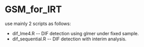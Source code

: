 # GSM_for_IRT
use mainly 2 scripts as follows:
- dif_lme4.R
-- DIF detection using glmer under fixed sample.
- dif_sequential.R
-- DIF detection with interim analysis.
